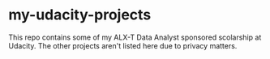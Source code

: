 # my-udacity-projects
This repo contains some of my ALX-T Data Analyst sponsored scolarship at Udacity. The other projects aren't listed here due to privacy matters.
